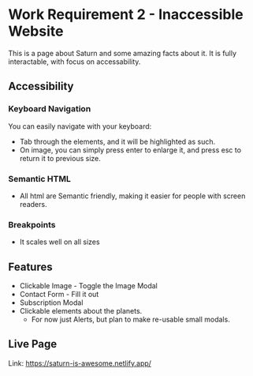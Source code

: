 # Work Requirement 2 - Inaccessible Website

This is a page about Saturn and some amazing facts about it.
It is fully interactable, with focus on accessability.

## Accessibility

### Keyboard Navigation

You can easily navigate with your keyboard:

- Tab through the elements, and it will be highlighted as such.
- On image, you can simply press enter to enlarge it, and press esc to return it to previous size.

### Semantic HTML

- All html are Semantic friendly, making it easier for people with screen readers.

### Breakpoints

- It scales well on all sizes

## Features

- Clickable Image - Toggle the Image Modal
- Contact Form - Fill it out
- Subscription Modal
- Clickable elements about the planets.
  - For now just Alerts, but plan to make re-usable small modals.

## Live Page

Link: https://saturn-is-awesome.netlify.app/
